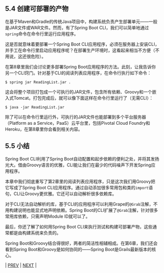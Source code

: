## 5.4 创建可部署的产物

在基于Maven和Gradle的传统Java项目中，构建系统负责产生部署单元——一般是JAR文件或WAR文件。然而，有了Spring Boot CLI，我们可以简单地通过`spring`命令在命令行里运行应用程序。

这是否就意味着要部署一个Spring Boot CLI应用程序，必须在服务器上安装CLI，并手工在命令行里启动应用程序呢？在部署生产环境时，这看起来相当不方便（不用说，这还很危险）。

在第8章里我们会讨论更多部署Spring Boot应用程序的方法。此刻，让我告诉你另一个CLI窍门。针对基于CLI的阅读列表应用程序，在命令行执行如下命令：
```
$ spring jar ReadingList.jar .
```
这会将整个项目打包成一个可执行的JAR文件，包含所有依赖、Groovy和一个嵌入式Tomcat。打包完成后，就可以像下面这样在命令行里运行了（无需CLI）：
```
$ java -jar ReadingList.jar
```
除了可以在命令行里运行外，可执行的JAR文件也能部署到多个平台服务器（Platform as a Service，PaaS）云平台里，包括Pivotal Cloud Foundry和Heroku，在第8章里你会看到相关内容。

## 5.5 小结

Spring Boot CLI利用了Spring Boot自动配置和起步依赖的便利之处，并将其发扬光大。借由Groovy语言的优雅，CLI能让我们在最少的代码噪声下开发Spring应用程序。

本章中我们彻底重写了第2章里的阅读列表应用程序，只是这次我们用Groovy把它写成了Spring Boot CLI应用程序。通过自动添加很多常用包和类的`import`语句，CLI让Groovy更优雅。它还可以自动解析很多依赖库。

对于CLI无法自动解析的库，基于CLI的应用程序可以利用Grape的`@Grab`注解，不用构建说明也能显式地声明依赖。Spring Boot的CLI扩展了`@Grab`注解，针对很多常用库依赖，只需声明Module ID就可以了。

最后，你还了解了如何用Spring Boot CLI来执行测试和构建可部署产物，这些通常都是由构建系统来负责的。

Spring Boot和Groovy结合得很好，两者的简洁性相辅相成。在第6章，我们还会看到Spring Boot和Groovy是如何协同的——Spring Boot是Grails最新版本的核心。

| [PREV](https://github.com/5202m/spring-boot-in-action-zh-cn/blob/master/05WallsCh05-5.3.md) | [NEXT](https://github.com/5202m/spring-boot-in-action-zh-cn/blob/master/06WallsCh06-6.6.md) |
